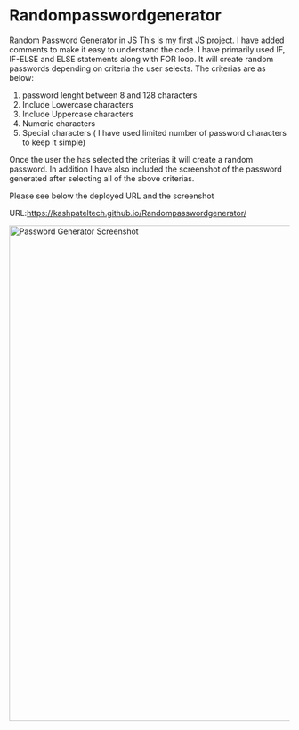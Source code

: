 # Randompasswordgenerator
Random Password Generator in JS
This is my first JS project. 
I have added comments to make it easy to understand the code. 
I have primarily used IF, IF-ELSE and ELSE statements along with FOR loop.
It will create random passwords depending on criteria the user selects.
The criterias are as below:
1) password lenght between 8 and 128 characters
2) Include Lowercase characters
3) Include Uppercase characters
4) Numeric characters
5) Special characters ( I have used limited number of password characters to keep it simple)

Once the user the has selected the criterias it will create a random password.
In addition I have also included the screenshot of the password generated after selecting all of the above criterias.

Please see below the deployed URL and the screenshot

URL:https://kashpateltech.github.io/Randompasswordgenerator/

<img width="892" alt="Password Generator Screenshot" src="https://user-images.githubusercontent.com/88652187/132668565-131d2a56-e30c-477c-95a4-8ddb2ad0b9ff.png">
